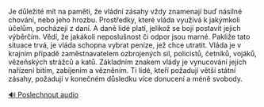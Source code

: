 
Je důležité mít na paměti, že vládní zásahy vždy znamenají buď násilné chování, nebo jeho hrozbu. Prostředky, které vláda využívá k jakýmkoli účelům, pocházejí z daní. A daně lidé platí, jelikož se bojí postavit jejich výběrčím. Vědí, že jakákoli neposlušnost či odpor jsou marné. Pakliže tato situace trvá, je vláda schopna vybrat peníze, jež chce utratit. Vláda je v krajním případě zaměstnavatelem ozbrojených sil, policistů, četníků, vojáků, vězeňských strážců a katů. Základním znakem vlády je vynucování jejích nařízení bitím, zabíjením a vězněním. Ti lidé, kteří požadují větší státní zásahy, požadují v konečném důsledku více donucení a méně svobody.

[🔊 Poslechnout audio](/data/7-paragraphs/audio/chapter_145/para_005-Je-dleit-mt-na-pamti-e-vldn-zsahy-vdy-z.mp3)
